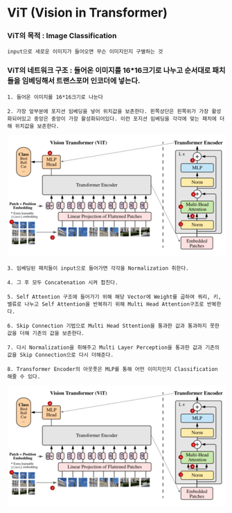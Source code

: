 # ViT (Vision in Transformer)

### ViT의 목적 : Image Classification

	input으로 새로운 이미지가 들어오면 무슨 이미지인지 구별하는 것
    
### ViT의 네트워크 구조 : 들어온 이미지를 16*16크기로 나누고 순서대로 패치들을 임베딩해서 트랜스포머 인코더에 넣는다.

	1. 들어온 이미지를 16*16크기로 나눈다
	
	2. 가장 앞부분에 포지션 임베딩을 넣어 위치값을 보존한다. 왼쪽상단은 왼쪽위가 가장 활성화되어있고 중앙은 중앙이 가장 활성화되어있다. 이런 포지션 임베딩을 각각에 맞는 패치에 더해 위치값을 보존한다.

![image1](https://github.com/Crswd38/ViT/blob/main/readmeImage.png)

	3. 임베딩된 패치들이 input으로 들어가면 각각을 Normalization 취한다.
	
	4. 그 후 모두 Concatenation 시켜 합친다.
	
	5. Self Attention 구조에 들어가기 위해 해당 Vector에 Weight를 곱하여 쿼리, 키, 밸류로 나누고 Self Attention을 반복하기 위해 Multi Head Attention구조로 반복한다.
	
	6. Skip Connection 기법으로 Multi Head Sttention을 통과한 값과 통과하지 못한 값을 더해 기존의 값을 보존한다.
	
	7. 다시 Normalization을 취해주고 Multi Layer Perception을 통과한 값과 기존의 값을 Skip Connection으로 다시 더해준다.
	
	8. Transformer Encoder의 아웃풋은 MLP를 통해 어떤 이미지인지 Classification 해줄 수 있다.

![image2](https://github.com/Crswd38/ViT/blob/main/readmeImage.png)
